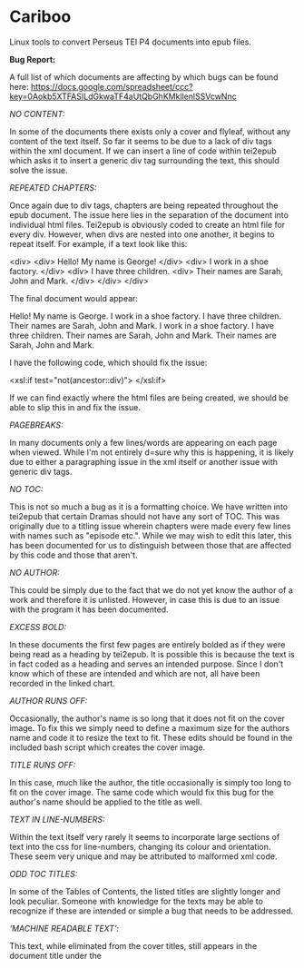 
Cariboo
=======

Linux tools to convert Perseus TEI P4 documents into epub files.

<b>Bug Report:</b>

A full list of which documents are affecting by which bugs can be found here: https://docs.google.com/spreadsheet/ccc?key=0Aokb5XTFASILdGkwaTF4aUtQbGhKMkllenlSSVcwNnc

<i>NO CONTENT:</i>

In some of the documents there exists only a cover and flyleaf, without any content of the text itself. So far it seems to be due to a lack of div tags within the xml document. If we can insert a line of code within tei2epub which asks it to insert a generic div tag surrounding the text, this should solve the issue. 

<i>REPEATED CHAPTERS:</i>

Once again due to div tags, chapters are being repeated throughout the epub document. The issue here lies in the separation of the document into individual html files. Tei2epub is obviously coded to create an html file for every div. However, when divs are nested into one another, it begins to repeat itself. For example, if a text look like this:


&lt;div&gt;
&lt;div&gt;
Hello! My name is George!
&lt;/div&gt;
&lt;div&gt;
I work in a shoe factory.
&lt;/div&gt;
&lt;div&gt; 
I have three children. 
&lt;div&gt; Their names are Sarah, John and Mark. &lt;/div&gt;
&lt;/div&gt;
&lt;/div&gt;


The final document would appear:

Hello! My name is George.
I work in a shoe factory.
I have three children. 
Their names are Sarah, John and Mark.
I work in a shoe factory.
I have three children.
Their names are Sarah, John and Mark.
Their names are Sarah, John and Mark.

I have the following code, which should fix the issue:


&lt;xsl:if test="not(ancestor::div)"&gt;
&lt;/xsl:if&gt;


If we can find exactly where the html files are being created, we should be able to slip this in and fix the issue.

<i>PAGEBREAKS:</i>

In many documents only a few lines/words are appearing on each page when viewed. While I'm not entirely d=sure why this is happening, it is likely due to either a paragraphing issue in the xml itself or another issue with generic div tags.

<i>NO TOC:</i>

This is not so much a bug as it is a formatting choice. We have written into tei2epub that certain Dramas should not have any sort of TOC. This was originally due to a titling issue wherein chapters were made every few lines with names such as "episode etc.". While we may wish to edit this later, this has been documented for us to distinguish between those that are affected by this code and those that aren't. 

<i>NO AUTHOR:</i>

This could be simply due to the fact that we do not yet know the author of a work and therefore it is unlisted. However, in case this is due to an issue with the program it has been documented. 

<i>EXCESS BOLD:</i>

In these documents the first few pages are entirely bolded as if they were being read as a heading by tei2epub. It is possible this is because the text is in fact coded as a heading and serves an intended purpose. Since I don't know which of these are intended and which are not, all have been recorded in the linked chart. 

<i>AUTHOR RUNS OFF:</i>

Occasionally, the author's name is so long that it does not fit on the cover image. To fix this we simply need to define a maximum size for the authors name and code it to resize the text to fit. These edits should be found in the included bash script which creates the cover image. 

<i>TITLE RUNS OFF:</i>

In this case, much like the author, the title occasionally is simply too long to fit on the cover image. The same code which would fix this bug for the author's name should be applied to the title as well. 

<i>TEXT IN LINE-NUMBERS:</i>

Within the text itself very rarely it seems to incorporate large sections of text into the css for line-numbers, changing its colour and orientation. These seem very unique and may be attributed to malformed xml code. 

<i>ODD TOC TITLES:</i>

In some of the Tables of Contents, the listed titles are slightly longer and look peculiar. Someone with knowledge for the texts may be able to recognize if these are intended or simple a bug that needs to be addressed. 

<i>'MACHINE READABLE TEXT':</i>

This text, while eliminated from the cover titles, still appears in the document title under the <title> element, meaning on devices it is still listed with this text included. This needs to be removed so that it does not appear in the official title for the epub.
